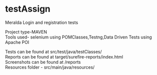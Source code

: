 # testAssign
 Meralda Login and registration tests
 
 
 Project type-MAVEN <br>
 Tools used- selenium using POMClasses,Testng,Data Driven Tests using Apache POI
 
Tests can be found at src/test/java/testClasses/ <br>
Reports can be found at target/surefire-reports/index.html <br>
Screenshots can be found at /reports <br>
Resources folder - src/main/java/resources/
